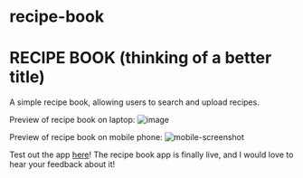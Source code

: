 # recipe-book

# RECIPE BOOK (thinking of a better title)

A simple recipe book, allowing users to search and upload recipes.

Preview of recipe book on laptop:
![image](https://user-images.githubusercontent.com/8081069/191542494-2422f0c5-e83c-41bb-a7e5-2b705d8a5bb2.png)

Preview of recipe book on mobile phone:
![mobile-screenshot](https://user-images.githubusercontent.com/8081069/191542838-c54c65fd-f7ee-4f49-be03-d8dfe806b715.png)

Test out the app [here](https://dpruitt-recipes-frontend.herokuapp.com/)! The recipe book app is finally live, and I would love to hear your feedback about it!
